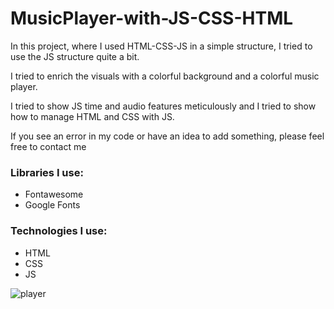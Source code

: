 # MusicPlayer-with-JS-CSS-HTML
In this project, where I used HTML-CSS-JS in a simple structure, I tried to use the JS structure quite a bit. 

I tried to enrich the visuals with a colorful background and a colorful music player.

I tried to show JS time and audio features meticulously and I tried to show how to manage HTML and CSS with JS.

If you see an error in my code or have an idea to add something, please feel free to contact me

<h3>Libraries I use: </h3>

- Fontawesome
- Google Fonts

<h3>Technologies I use: </h3>

- HTML
- CSS
- JS



![player](https://github.com/SercanErpolat/MusicPlayer-with-JS-CSS-HTML/assets/110222359/e630dcef-a21b-457a-b9ab-dc7ec5b56678)
